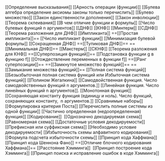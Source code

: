 [[Определение высказывания]]
[[Арность операции (функции)]]
[[Булева алгебра определение  аксиомы законы только перечислить]]
[[Булево множество]]
[[Закон единственности дополнения]]
[[Закон инволюции]]
[[Теорема склеивания]]
[[В чем отличие функции и формулы]]
[[Число булевых функций n аргументов]]
[[ДНФ]]
[[КНФ]]
[[Минтерм]]
[[СДНФ]]
[[Теорема разложения для ДНФ]]
[[Импликанта]]
==[[Простая импликанта]]==
[[Число импликант функции]]
[[Минимизация булевой формулы]]
[[Сокращенная ДНФ]]
==[[Тупиковая ДНФ]]==
==[[Минимальная ДНФ]]==
[[Макстерм]]
[[СКНФ]]
[[Теорема разложения для КНФ]]
==[[Суперпозиция функций]]==
[[Подстановка функции g в функцию f]]
[[Отождествление переменных в функции f]]
==[[Ранг суперпозиции]]==
==[[Замкнутое множество функций]]==
==[[Замыкание множества функций]]==
[[Полная система функций]]
[[Безызбыточная полная система функций или Избыточная система функций]]
[[Полином Жегалкина]]
[[Самодвойственная функция. Число самодвойственных функций n аргументов.]]
[[Линейная функция. Число линейных функций n аргументов]].
[[Монотонная функция]]
[[Сохраняющая константу функция (единицу и ноль). Число функций, сохраняющих константу,  n аргументов.]]
[[Сравнимые наборы]]
[[Формулировка критерия Поста]]
[[Перечислить полные системы из одной функции]]
[[Частично определенная (недоопределенная) функция]]
[[Кодирование]] 
[[Однозначно декодируемая схема]]
[[Равномерная схема]]
[[Достаточные условия декодируемости]]
[[Префиксная или суффиксная схема]]
[[Необходимо условие декодируемости]
[[Избыточность схемы алфавитного кодирования]]
[[Формула подсчета избыточности схемы]]
[[Принцип кода Хаффмана]]
[[Принцип кода Шеннона  Фано]]
==[[Отличие блочного кодирования Хаффмана]]==
[[Расстояние Хэмминга]] 
[[Принцип построение кода Хэмминга]]
[[Принцип поиска и исправление ошибок в коде Хэмминга]]
